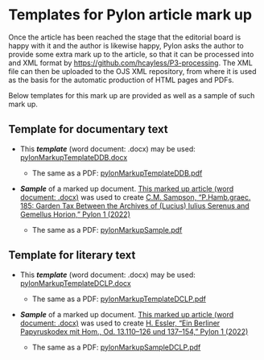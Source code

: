 # Templates for Pylon article mark up

Once the article has been reached the stage that the editorial board is happy with it and the author is likewise happy, Pylon asks the author to provide some extra mark up to the article, so that it can be processed into and XML format by https://github.com/hcayless/P3-processing. The XML file can then be uploaded to the OJS XML repository, from where it is used as the basis for the automatic production of HTML pages and PDFs. 

Below templates for this mark up are provided as well as a sample of such mark up.



## Template for documentary text
- This ***template*** (word document: .docx) may be used: [pylonMarkupTemplateDDB.docx](https://github.com/jcowey/P3/files/9431418/pylonMarkupTemplateDDB.docx)
  - The same as a PDF: [pylonMarkupTemplateDDB.pdf](https://github.com/jcowey/P3/files/9431444/pylonMarkupTemplateDDB.pdf)


- ***Sample*** of a marked up document. [This marked up article (word document: .docx)](https://github.com/jcowey/P3/files/9425128/pylonMarkupSample.docx)
 was used to create [C.M. Sampson, “P.Hamb.graec. 185: Garden Tax Between the Archives of (Lucius) Iulius Serenus and Gemellus Horion,” Pylon 1 (2022)](https://journals.ub.uni-heidelberg.de/index.php/pylon/article/view/89345/84255) 
  - The same as a PDF: [pylonMarkupSample.pdf](https://github.com/jcowey/P3/files/9425132/pylonMarkupSample.pdf)


## Template for literary text
- This ***template*** (word document: .docx) may be used: [pylonMarkupTemplateDCLP.docx](https://github.com/jcowey/P3/files/9425207/pylonMarkupTemplateDCLP.docx)
  - The same as a PDF: [pylonMarkupTemplateDCLP.pdf](https://github.com/jcowey/P3/files/9425220/pylonMarkupTemplateDCLP.pdf)

- ***Sample*** of a marked up document. [This marked up article (word document: .docx)](https://github.com/jcowey/P3/files/9431778/pylonMarkupSampleDCLP.docx) was used to create [H. Essler, “Ein Berliner Papyruskodex mit Hom., Od. 13.110–126 und 137–154,” Pylon 1 (2022)](https://journals.ub.uni-heidelberg.de/index.php/pylon/article/view/89343/84260) 
  - The same as a PDF: [pylonMarkupSampleDCLP.pdf](https://github.com/jcowey/P3/files/9431813/pylonMarkupSampleDCLP.pdf)

